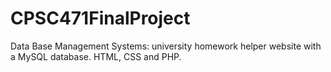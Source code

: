 # CPSC471FinalProject
Data Base Management Systems: university homework helper website with a MySQL database. HTML, CSS and PHP.
